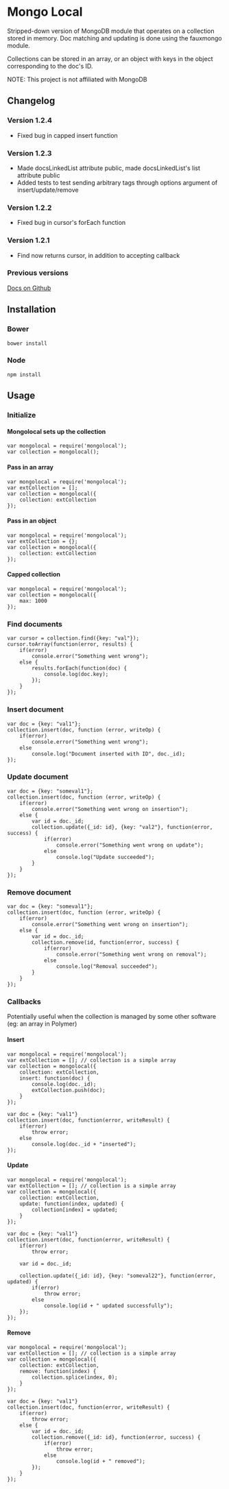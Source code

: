 # Mongo Local #

Stripped-down version of MongoDB module that operates on a collection stored in memory. Doc matching and updating is done using the fauxmongo module.

Collections can be stored in an array, or an object with keys in the object corresponding to the doc's ID.

NOTE: This project is not affiliated with MongoDB

## Changelog ##

### Version 1.2.4 ###

* Fixed bug in capped insert function

### Version 1.2.3 ###

* Made docsLinkedList attribute public, made docsLinkedList's list attribute public
* Added tests to test sending arbitrary tags through options argument of insert/update/remove

### Version 1.2.2 ###

* Fixed bug in cursor's forEach function

### Version 1.2.1 ###

* Find now returns cursor, in addition to accepting callback

### Previous versions ###

[Docs on Github](https://github.com/johnvmt/mongolocal/tree/1.1.6)

## Installation ##

### Bower ###
	
	bower install

### Node ###

	npm install
	
## Usage ##

### Initialize ###

#### Mongolocal sets up the collection ####

	var mongolocal = require('mongolocal');
	var collection = mongolocal();
	
#### Pass in an array ####

	var mongolocal = require('mongolocal');
	var extCollection = [];
	var collection = mongolocal({
		collection: extCollection
	});

#### Pass in an object ####

	var mongolocal = require('mongolocal');
	var extCollection = {};
	var collection = mongolocal({
		collection: extCollection
	});
	
#### Capped collection ####

	var mongolocal = require('mongolocal');
	var collection = mongolocal({
		max: 1000
	});
	
### Find documents ###

	var cursor = collection.find({key: "val"});
	cursor.toArray(function(error, results) {
		if(error)
			console.error("Something went wrong");
		else {
			results.forEach(function(doc) {
				console.log(doc.key);
			});
		}
	});
	
### Insert document ###

	var doc = {key: "val1"};
	collection.insert(doc, function (error, writeOp) {
		if(error)
			console.error("Something went wrong");
		else
			console.log("Document inserted with ID", doc._id);
	});
	
### Update document ###

	var doc = {key: "someval1"};
    collection.insert(doc, function (error, writeOp) {
		if(error)
			console.error("Something went wrong on insertion");
		else {
			var id = doc._id;
			collection.update({_id: id}, {key: "val2"}, function(error, success) {
				if(error)
					console.error("Something went wrong on update");
				else
					console.log("Update succeeded");
			}
		}
	});

### Remove document ###

	var doc = {key: "someval1"};
	collection.insert(doc, function (error, writeOp) {
		if(error)
			console.error("Something went wrong on insertion");
		else {
			var id = doc._id;
			collection.remove(id, function(error, success) {
				if(error)
					console.error("Something went wrong on removal");
				else
					console.log("Removal succeeded");
			}
		}
	});


### Callbacks ###

Potentially useful when the collection is managed by some other software (eg: an array in Polymer)

#### Insert ####

	var mongolocal = require('mongolocal');
	var extCollection = []; // collection is a simple array
	var collection = mongolocal({
		collection: extCollection,
		insert: function(doc) {
			console.log(doc._id);
			extCollection.push(doc);
		}
	});

	var doc = {key: "val1"}
	collection.insert(doc, function(error, writeResult) {
		if(error)
			throw error;
		else
			console.log(doc._id + "inserted");
	});
	
#### Update ####

	var mongolocal = require('mongolocal');
    var extCollection = []; // collection is a simple array
    var collection = mongolocal({
		collection: extCollection,
		update: function(index, updated) {
			collection[index] = updated;
		}
	});

	var doc = {key: "val1"}
	collection.insert(doc, function(error, writeResult) {
		if(error)
			throw error;

		var id = doc._id;

		collection.update({_id: id}, {key: "someval22"}, function(error, updated) {
			if(error)
				throw error;
			else
				console.log(id + " updated successfully");
		});
	});

#### Remove ####

	var mongolocal = require('mongolocal');
	var extCollection = []; // collection is a simple array
	var collection = mongolocal({
		collection: extCollection,
		remove: function(index) {
			collection.splice(index, 0);
		}
	});

	var doc = {key: "val1"}
	collection.insert(doc, function(error, writeResult) {
		if(error)
			throw error;
		else {
			var id = doc._id;
			collection.remove({_id: id}, function(error, success) {
				if(error)
					throw error;
				else
					console.log(id + " removed");
			});
		}
	});